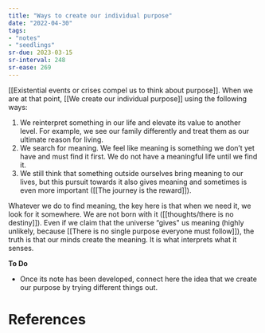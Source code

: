 ```yaml
---
title: "Ways to create our individual purpose"
date: "2022-04-30"
tags:
- "notes"
- "seedlings"
sr-due: 2023-03-15
sr-interval: 248
sr-ease: 269
---
```


[[Existential events or crises compel us to think about purpose]]. When we are at that point, [[We create our individual purpose]] using the following ways:

1. We reinterpret something in our life and elevate its value to another level. For example, we see our family differently and treat them as our ultimate reason for living.
2. We search for meaning. We feel like meaning is something we don’t yet have and must find it first. We do not have a meaningful life until we find it.
3. We still think that something outside ourselves bring meaning to our lives, but this pursuit towards it also gives meaning and sometimes is even more important ([[The journey is the reward]]).

Whatever we do to find meaning, the key here is that when we need it, we look for it somewhere. We are not born with it ([[thoughts/there is no destiny]]). Even if we claim that the universe “gives" us meaning (highly unlikely, because [[There is no single purpose everyone must follow]]), the truth is that our minds create the meaning. It is what interprets what it senses.

**To Do**

- Once its note has been developed, connect here the idea that we create our purpose by trying different things out.

# References


